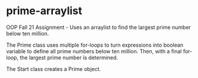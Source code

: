 # prime-arraylist
OOP Fall 21 Assignment - Uses an arraylist to find the largest prime number below ten million. 

The Prime class uses multiple for-loops to turn expressions into boolean variable to define all prime numbers below ten million. Then, with a final for-loop, the largest prime number is determined.

The Start class creates a Prime object. 
